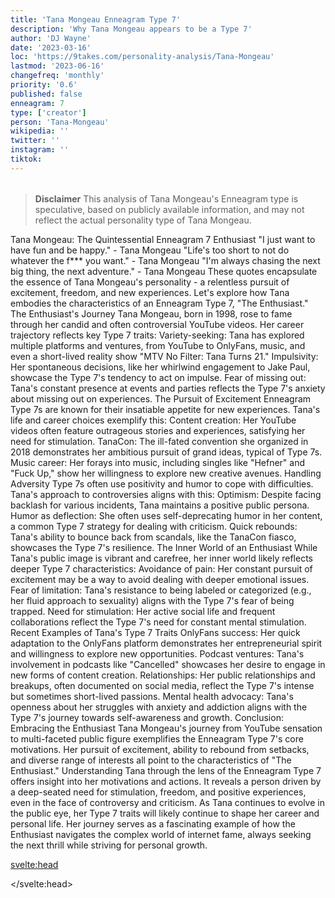 ```yaml
---
title: 'Tana Mongeau Enneagram Type 7'
description: 'Why Tana Mongeau appears to be a Type 7'
author: 'DJ Wayne'
date: '2023-03-16'
loc: 'https://9takes.com/personality-analysis/Tana-Mongeau'
lastmod: '2023-06-16'
changefreq: 'monthly'
priority: '0.6'
published: false
enneagram: 7
type: ['creator']
person: 'Tana-Mongeau'
wikipedia: ''
twitter: ''
instagram: ''
tiktok:
---
```


<!--
ready
tanacon
tana mojo
tana mongeau twitter
mongeau
tana turns 21
tana con
tana twitter
tana mongeau mega
tana mongeau youtube
tana youtube
tana mongeau 2022
youtube tana
demi lovato and tana
jake tana
tana mongeau evry jewels
evry jewels tana mongeau -->

<!-- // notes:  -->

<script>
	import  PopCard  from "$lib/components/atoms/PopCard.svelte";
import BlogPurpose from '$lib/components/blog/BlogPurpose.svelte'
</script>
<div
	style="display: flex;
    justify-content: center;
    margin: 1rem 0;
	"
>
	<PopCard
		image={`/types/7s/${'Tana-Mongeau'}.webp`}
		showIcon={false}
		enneagramType=""
		displayText="Tana Mongeau"
		subtext=""
	/>
</div>

> **Disclaimer** This analysis of Tana Mongeau's Enneagram type is speculative, based on publicly available information, and may not reflect the actual personality type of Tana Mongeau.

<p class="firstLetter"></p>

Tana Mongeau: The Quintessential Enneagram 7 Enthusiast
"I just want to have fun and be happy." - Tana Mongeau
"Life's too short to not do whatever the f\*\*\* you want." - Tana Mongeau
"I'm always chasing the next big thing, the next adventure." - Tana Mongeau
These quotes encapsulate the essence of Tana Mongeau's personality - a relentless pursuit of excitement, freedom, and new experiences. Let's explore how Tana embodies the characteristics of an Enneagram Type 7, "The Enthusiast."
The Enthusiast's Journey
Tana Mongeau, born in 1998, rose to fame through her candid and often controversial YouTube videos. Her career trajectory reflects key Type 7 traits:
Variety-seeking: Tana has explored multiple platforms and ventures, from YouTube to OnlyFans, music, and even a short-lived reality show "MTV No Filter: Tana Turns 21."
Impulsivity: Her spontaneous decisions, like her whirlwind engagement to Jake Paul, showcase the Type 7's tendency to act on impulse.
Fear of missing out: Tana's constant presence at events and parties reflects the Type 7's anxiety about missing out on experiences.
The Pursuit of Excitement
Enneagram Type 7s are known for their insatiable appetite for new experiences. Tana's life and career choices exemplify this:
Content creation: Her YouTube videos often feature outrageous stories and experiences, satisfying her need for stimulation.
TanaCon: The ill-fated convention she organized in 2018 demonstrates her ambitious pursuit of grand ideas, typical of Type 7s.
Music career: Her forays into music, including singles like "Hefner" and "Fuck Up," show her willingness to explore new creative avenues.
Handling Adversity
Type 7s often use positivity and humor to cope with difficulties. Tana's approach to controversies aligns with this:
Optimism: Despite facing backlash for various incidents, Tana maintains a positive public persona.
Humor as deflection: She often uses self-deprecating humor in her content, a common Type 7 strategy for dealing with criticism.
Quick rebounds: Tana's ability to bounce back from scandals, like the TanaCon fiasco, showcases the Type 7's resilience.
The Inner World of an Enthusiast
While Tana's public image is vibrant and carefree, her inner world likely reflects deeper Type 7 characteristics:
Avoidance of pain: Her constant pursuit of excitement may be a way to avoid dealing with deeper emotional issues.
Fear of limitation: Tana's resistance to being labeled or categorized (e.g., her fluid approach to sexuality) aligns with the Type 7's fear of being trapped.
Need for stimulation: Her active social life and frequent collaborations reflect the Type 7's need for constant mental stimulation.
Recent Examples of Tana's Type 7 Traits
OnlyFans success: Her quick adaptation to the OnlyFans platform demonstrates her entrepreneurial spirit and willingness to explore new opportunities.
Podcast ventures: Tana's involvement in podcasts like "Cancelled" showcases her desire to engage in new forms of content creation.
Relationships: Her public relationships and breakups, often documented on social media, reflect the Type 7's intense but sometimes short-lived passions.
Mental health advocacy: Tana's openness about her struggles with anxiety and addiction aligns with the Type 7's journey towards self-awareness and growth.
Conclusion: Embracing the Enthusiast
Tana Mongeau's journey from YouTube sensation to multi-faceted public figure exemplifies the Enneagram Type 7's core motivations. Her pursuit of excitement, ability to rebound from setbacks, and diverse range of interests all point to the characteristics of "The Enthusiast."
Understanding Tana through the lens of the Enneagram Type 7 offers insight into her motivations and actions. It reveals a person driven by a deep-seated need for stimulation, freedom, and positive experiences, even in the face of controversy and criticism.
As Tana continues to evolve in the public eye, her Type 7 traits will likely continue to shape her career and personal life. Her journey serves as a fascinating example of how the Enthusiast navigates the complex world of internet fame, always seeking the next thrill while striving for personal growth.

<svelte:head>

<script type="application/ld+json">

</script>

</svelte:head>

<style lang="scss"></style>
